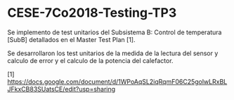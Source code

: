 # CESE-7Co2018-Testing-TP3

Se implemento de test unitarios del Subsistema B: Control de temperatura [SubB] detallados en el Master Test Plan [1].

Se desarrollaron los test unitarios de la medida de la lectura del sensor y calculo de error y el calculo de la potencia del calefactor.

[1] https://docs.google.com/document/d/1WPoAqSL2iqRqmF06C25golwLRxBLJFkxCB83SUatsCE/edit?usp=sharing
